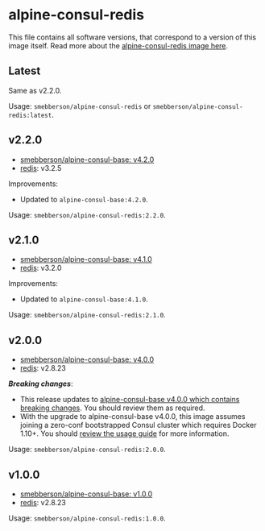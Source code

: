 # alpine-consul-redis

This file contains all software versions, that correspond to a version of this image itself. Read more about the [alpine-consul-redis image here][alpineconsulredis].

## Latest

Same as v2.2.0.

Usage: `smebberson/alpine-consul-redis` or `smebberson/alpine-consul-redis:latest`.

## v2.2.0

- [smebberson/alpine-consul-base: v4.2.0][smebbersonalpineconsulbase420]
- [redis][redis]: v3.2.5

Improvements:

- Updated to `alpine-consul-base:4.2.0`.

Usage: `smebberson/alpine-consul-redis:2.2.0`.

## v2.1.0

- [smebberson/alpine-consul-base: v4.1.0][smebbersonalpineconsulbase410]
- [redis][redis]: v3.2.0

Improvements:

- Updated to `alpine-consul-base:4.1.0`.

Usage: `smebberson/alpine-consul-redis:2.1.0`.

## v2.0.0

- [smebberson/alpine-consul-base: v4.0.0][smebbersonalpineconsulbase400]
- [redis][redis]: v2.8.23

__*Breaking changes*__:

- This release updates to [alpine-consul-base v4.0.0 which contains breaking changes](https://github.com/smebberson/docker-alpine/blob/master/alpine-consul-base/VERSIONS.md#v400). You should review them as required.
- With the upgrade to alpine-consul-base v4.0.0, this image assumes joining a zero-conf bootstrapped Consul cluster which requires Docker 1.10+. You should [review the usage guide](https://github.com/smebberson/docker-alpine/tree/master/alpine-consul#usage) for more information.

Usage: `smebberson/alpine-consul-redis:2.0.0`.

## v1.0.0

- [smebberson/alpine-consul-base: v1.0.0][smebbersonalpineconsulbase100]
- [redis][redis]: v2.8.23

Usage: `smebberson/alpine-consul-redis:1.0.0`.

[redis]: http://redis.io/
[alpineconsulredis]: https://github.com/smebberson/docker-alpine/tree/master/alpine-consul-redis
[smebbersonalpineconsulbase420]: https://github.com/smebberson/docker-alpine/tree/alpine-consul-base-v4.2.0/alpine-consul-base
[smebbersonalpineconsulbase410]: https://github.com/smebberson/docker-alpine/tree/alpine-consul-base-v4.1.0/alpine-consul-base
[smebbersonalpineconsulbase400]: https://github.com/smebberson/docker-alpine/tree/alpine-consul-base-v4.0.0/alpine-consul-base
[smebbersonalpineconsulbase100]: https://github.com/smebberson/docker-alpine/tree/alpine-consul-base-v1.0.0/alpine-consul-base

